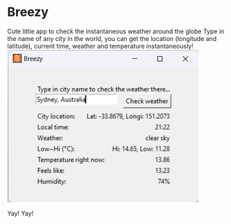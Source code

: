 # Breezy
Cute little app to check the instantaneous weather around the globe
Type in the name of any city in the world, you can get the location (longitude and latitude), current time, weather and temperature instantaneously!
![Window example of Breezy](doc/Breezy_window.png)

Yay! Yay!

